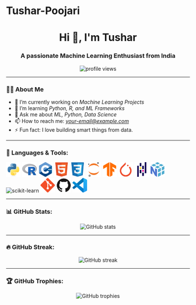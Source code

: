 # Tushar-Poojari
<h1 align="center">Hi 👋, I'm Tushar</h1>
<h3 align="center">A passionate Machine Learning Enthusiast from India</h3>

<p align="center">
  <img src="https://komarev.com/ghpvc/?username=your-username&label=Profile%20views&color=0e75b6&style=flat" alt="profile views" />
</p>

---

### 👨‍💻 About Me
- 🔭 I’m currently working on *Machine Learning Projects*
- 🌱 I’m learning *Python, R, and ML Frameworks*
- 💬 Ask me about *ML, Python, Data Science*
- 📫 How to reach me: *your-email@example.com*
- ⚡ Fun fact: I love building smart things from data.

---

### 🤖 Languages & Tools:
<p align="left">
  <!-- Languages -->
  <img src="https://raw.githubusercontent.com/devicons/devicon/master/icons/python/python-original.svg" alt="Python" width="40" height="40"/>
  <img src="https://raw.githubusercontent.com/devicons/devicon/master/icons/r/r-original.svg" alt="R" width="40" height="40"/>
  <img src="https://raw.githubusercontent.com/devicons/devicon/master/icons/cplusplus/cplusplus-original.svg" alt="C++" width="40" height="40"/>
  <img src="https://raw.githubusercontent.com/devicons/devicon/master/icons/html5/html5-original.svg" alt="HTML" width="40" height="40"/>
  <img src="https://raw.githubusercontent.com/devicons/devicon/master/icons/css3/css3-original.svg" alt="CSS" width="40" height="40"/>

  <!-- ML/DS Frameworks -->
  <img src="https://raw.githubusercontent.com/devicons/devicon/master/icons/jupyter/jupyter-original.svg" alt="Jupyter Notebook" width="40" height="40"/>
  <img src="https://raw.githubusercontent.com/devicons/devicon/master/icons/tensorflow/tensorflow-original.svg" alt="TensorFlow" width="40" height="40"/>
  <img src="https://raw.githubusercontent.com/devicons/devicon/master/icons/pytorch/pytorch-original.svg" alt="PyTorch" width="40" height="40"/>
  <img src="https://raw.githubusercontent.com/devicons/devicon/master/icons/pandas/pandas-original.svg" alt="Pandas" width="40" height="40"/>
  <img src="https://raw.githubusercontent.com/devicons/devicon/master/icons/numpy/numpy-original.svg" alt="NumPy" width="40" height="40"/>
  <img src="https://img.icons8.com/color/48/000000/scikit-learn.png" alt="scikit-learn" width="40" height="40"/>

  <!-- Developer Tools -->
  <img src="https://raw.githubusercontent.com/devicons/devicon/master/icons/git/git-original.svg" alt="Git" width="40" height="40"/>
  <img src="https://raw.githubusercontent.com/devicons/devicon/master/icons/github/github-original.svg" alt="GitHub" width="40" height="40"/>
  <img src="https://raw.githubusercontent.com/devicons/devicon/master/icons/vscode/vscode-original.svg" alt="VS Code" width="40" height="40"/>
</p>

---

### 📊 GitHub Stats:
<p align="center">
  <img src="https://github-readme-stats.vercel.app/api?username=your-username&show_icons=true&theme=tokyonight" alt="GitHub stats" />
</p>

---

### 🔥 GitHub Streak:
<p align="center">
  <img src="https://streak-stats.demolab.com?user=your-username&theme=tokyonight" alt="GitHub streak" />
</p>

---

### 🏆 GitHub Trophies:
<p align="center">
  <img src="https://github-profile-trophy.vercel.app/?username=your-username&theme=darkhub&row=1&column=6" alt="GitHub trophies" />
</p>
